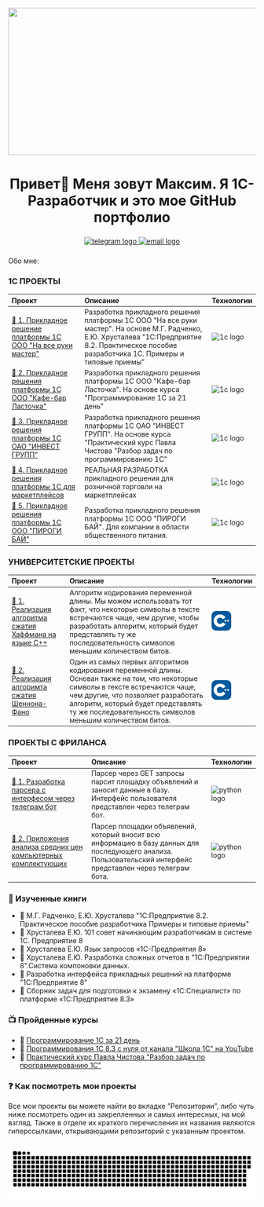 <br clear="both">

<div align="center">
  <img height="300" width="600" src="https://user-images.githubusercontent.com/74038190/225813708-98b745f2-7d22-48cf-9150-083f1b00d6c9.gif"  />
</div>

###

<h1 align="center">Привет👋 Меня зовут Максим. Я 1С-Разработчик и это мое GitHub портфолио</h1>

###

<div align="center">
  <a href="https://t.me/kristoner" target="_blank">
    <img src="https://img.shields.io/badge/Telegram-2CA5E0?style=for-the-badge&logo=telegram&logoColor=white" height="25" alt="telegram logo"  />
  </a>
  <a href="https://mbatura19@gmail.com" target="_blank">
    <img src="https://img.shields.io/badge/Gmail-D14836?style=for-the-badge&logo=gmail&logoColor=white" height="25" alt="email logo"  />
  </a>
</div>

###

Обо мне:

###

<h3 align="left">1С ПРОЕКТЫ</h3>

Проект | Описание | Технологии |
:--- |:--- |:---
[📒 1. Прикладное решение платформы 1С ООО "На все руки мастер"](https://github.com/MaximBatura/Haffman-coding) | Разработка прикладного решения платформы 1С ООО "На все руки мастер". На основе М.Г. Радченко, Е.Ю. Хрусталева "1С:Предприятие 8.2. Практическое пособие разработчика 1С. Примеры и типовые приемы" |  <img src="https://toplogos.ru/images/logo-1c.png" height="40" alt="1с logo"  />
[📒 2. Прикладное решения платформы 1С ООО "Кафе-бар Ласточка"](https://github.com/MaximBatura/Shannon-Fano-coding) | Разработка прикладного решения платформы 1С ООО "Кафе-бар Ласточка". На основе курса "Программирование 1С за 21 день" | <img src="https://toplogos.ru/images/logo-1c.png" height="40" alt="1с logo"  />
[📒 3. Прикладное решения платформы 1С ОАО "ИНВЕСТ ГРУПП"](https://github.com/MaximBatura/Shannon-Fano-coding) | Разработка прикладного решения платформы 1С ОАО "ИНВЕСТ ГРУПП". На основе курса "Практический курс Павла Чистова "Разбор задач по программированию 1С" | <img src="https://toplogos.ru/images/logo-1c.png" height="40" alt="1с logo"  />
[📒 4. Прикладное решения платформы 1С для маркетплейсов](https://github.com/MaximBatura/Shannon-Fano-coding) | РЕАЛЬНАЯ РАЗРАБОТКА прикладного решения для розничной торговли на маркетплейсах | <img src="https://toplogos.ru/images/logo-1c.png" height="40" alt="1с logo"  />
[📒 5. Прикладное решения платформы 1С ООО "ПИРОГИ БАЙ"](https://github.com/MaximBatura/Shannon-Fano-coding) | Разработка прикладного решения платформы 1С ООО "ПИРОГИ БАЙ". Для компании в области общественного питания. | <img src="https://toplogos.ru/images/logo-1c.png" height="40" alt="1с logo"  />

###

<h3 align="left">УНИВЕРСИТЕТСКИЕ ПРОЕКТЫ</h3>

Проект | Описание | Технологии |
:--- |:--- |:---
[📘 1. Реализация алгоритма сжатия Хаффмана на языке С++](https://github.com/MaximBatura/Haffman-coding) | Алгоритм кодирования переменной длины. Мы можем использовать тот факт, что некоторые символы в тексте встречаются чаще, чем другие, чтобы разработать алгоритм, который будет представлять ту же последовательность символов меньшим количеством битов. |  <img src="https://raw.githubusercontent.com/tandpfun/skill-icons/65dea6c4eaca7da319e552c09f4cf5a9a8dab2c8/icons/CPP.svg" height="40" alt="python logo"  />
[📘 2. Реализация алгоримта сжатия Шеннона-Фано](https://github.com/MaximBatura/Shannon-Fano-coding) | Один из самых первых алгоритмов кодирования переменной длины. Основан также на том, что некоторые символы в тексте встречаются чаще, чем другие, что позволяет разработать алгоритм, который будет представлять ту же последовательность символов меньшим количеством битов. | <img src="https://raw.githubusercontent.com/tandpfun/skill-icons/65dea6c4eaca7da319e552c09f4cf5a9a8dab2c8/icons/CPP.svg" height="40" alt="python logo"  />

###

<h3 align="left">ПРОЕКТЫ С ФРИЛАНСА</h3>

Проект | Описание | Технологии |
:--- |:--- |:---
[🔘 1. Разработка парсера с интерфесом через телеграм бот](https://github.com/MaximBatura/Haffman-coding) | Парсер через GET запросы парсит площадку объявлений и заносит данные в базу. Интерфейс пользователя представлен через телеграм бот. |  <img src="https://skillicons.dev/icons?i=py" height="40" alt="python logo"  />
[🔘 2. Приложения анализа средних цен компьютерных комплектующих](https://github.com/MaximBatura/Shannon-Fano-coding) | Парсер площадки объявлений, который вносит всю информацию в базу данных для последующего анализа. Пользовательский интерфейс представлен через телеграм бота. | <img src="https://skillicons.dev/icons?i=py" height="40" alt="python logo"  />

###
<h3 align="left">📕 Изученные книги</h3>

- 📖 М.Г. Радченко, Е.Ю. Хрусталева "1С:Предприятие 8.2. Практическое пособие разработчика Примеры и типовые приемы"
- 📖 Хрусталева Е.Ю. 101 совет начинающим разработчикам в системе 1С. Предприятие 8
- 📖 Хрусталева Е.Ю. Язык запросов «1С-Предприятия 8»
- 📖 Хрусталева Е.Ю. Разработка сложных отчетов в "1С:Предприятии 8".Система компоновки данных.
- 📖 Разработка интерфейса прикладных решений на платформе "1С:Предприятие 8"
- 📖 Сборник задач для подготовки к экзамену «1С:Специалист» по платформе «1С:Предприятие 8.3»

###

<h3 align="left">📺 Пройденные курсы</h3>

- 📒 <a href="https://xn----1-bedvffifm4g.xn--p1ai/free/programming-in-1c-in-21-days/final-all-in-one/" target="_blank"> Программирование 1С за 21 день </a>
- 📒 <a href="https://www.youtube.com/watch?v=gXYUsQcT7JI&list=PL6Nx1KDcurkBdxssD1k56SDnwuTuX2bBr" target="_blank"> Программирования 1С 8.3 с нуля от канала "Школа 1С" на YouTube</a>
- 📒 <a href="https://www.youtube.com/watch?v=iCSEs7zJM6U&list=PLY7ViBfWFBOkQh6Oo-7a9mICAm0AfzfNN" target="_blank"> Практический курс Павла Чистова "Разбор задач по программированию 1С"</a>

###

<h3 align="left">❓ Как посмотреть мои проекты</h3>

<p align="left">
Все мои проекты вы можете найти во вкладке "Репозитории", либо чуть ниже посмотреть один из закрепленных и самых интересных, на мой взгляд. Также в отделе их краткого перечисления их названия являются гиперссылками, открывающими репозиторий с указанным проектом.
</p>


###

<p align="center">
 <img width="600" src="assets/github-snake.svg" alt="snake"/>
</p>

###
